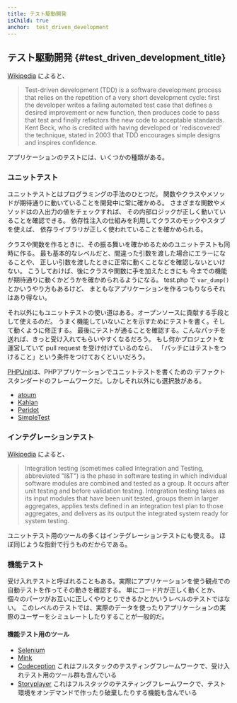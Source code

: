 ```yaml
---
title: テスト駆動開発
isChild: true
anchor:  test_driven_development
---
```


## テスト駆動開発 {#test_driven_development_title}

[Wikipedia](https://wikipedia.org/wiki/Test-driven_development) によると、

> Test-driven development (TDD) is a software development process that relies on the repetition of a very short
> development cycle: first the developer writes a failing automated test case that defines a desired improvement or new
> function, then produces code to pass that test and finally refactors the new code to acceptable standards. Kent Beck,
> who is credited with having developed or 'rediscovered' the technique, stated in 2003 that TDD encourages simple
> designs and inspires confidence.

アプリケーションのテストには、いくつかの種類がある。

### ユニットテスト

ユニットテストとはプログラミングの手法のひとつだ。
関数やクラスやメソッドが期待通りに動いていることを開発中に常に確かめる。
さまざまな関数やメソッドはの入出力の値をチェックすれば、
その内部ロジックが正しく動いていることを確認できる。
依存性注入の仕組みを利用してクラスのモックやスタブを使えば、
依存ライブラリが正しく使われていることを確かめられる。

クラスや関数を作るときに、その振る舞いを確かめるためのユニットテストも同時に作る。
最も基本的なレベルだと、間違った引数を渡した場合にエラーになることや、
正しい引数を渡したときに正常に動くことなどを確認しないといけない。
こうしておけば、後にクラスや関数に手を加えたときにも
今までの機能が期待通りに動くかどうかを確かめられるようになる。
test.php で `var_dump()` とかいうやり方もあるけど、
まともなアプリケーションを作るつもりならそれはあり得ない。

それ以外にもユニットテストの使い道はある。オープンソースに貢献する手段として使えるのだ。
うまく機能していないことを示すためにテストを書く。そして動くように修正する。
最後にテストが通ることを確認する。こんなパッチを送れば、きっと受け入れてもらいやすくなるだろう。
もし何かプロジェクトを運営していて pull request を受け付けているのなら、
「パッチにはテストをつけること」という条件をつけておくといいだろう。

[PHPUnit](https://phpunit.de)は、PHPアプリケーションでユニットテストを書くための
デファクトスタンダードのフレームワークだ。しかしそれ以外にも選択肢がある。

* [atoum](https://github.com/atoum/atoum)
* [Kahlan](https://github.com/crysalead/kahlan)
* [Peridot](https://peridot-php.github.io/)
* [SimpleTest](https://github.com/simpletest/simpletest)

### インテグレーションテスト

[Wikipedia](https://wikipedia.org/wiki/Integration_testing) によると、

> Integration testing (sometimes called Integration and Testing, abbreviated "I&T") is the phase in software testing in
> which individual software modules are combined and tested as a group. It occurs after unit testing and before
> validation testing. Integration testing takes as its input modules that have been unit tested, groups them in larger
> aggregates, applies tests defined in an integration test plan to those aggregates, and delivers as its output the
> integrated system ready for system testing.

ユニットテスト用のツールの多くはインテグレーションテストにも使える。
ほぼ同じような指針で行うものだからである。

### 機能テスト

受け入れテストと呼ばれることもある。実際にアプリケーションを使う観点での自動テストを作ってその動きを確認する。
単にコード片が正しく動くとか、個々のパーツがお互いに正しくやりとりできるかとかいうレベルのテストではない。
このレベルのテストでは、実際のデータを使ったりアプリケーションの実際のユーザーをシミュレートしたりすることが一般的だ。

#### 機能テスト用のツール

* [Selenium](https://www.selenium.dev/)
* [Mink](https://mink.behat.org/)
* [Codeception](https://codeception.com/) これはフルスタックのテスティングフレームワークで、受け入れテスト用のツール群も含んでいる
* [Storyplayer](https://datasift.github.io/storyplayer/) これはフルスタックのテスティングフレームワークで、テスト環境をオンデマンドで作ったり破棄したりする機能も含んでいる
